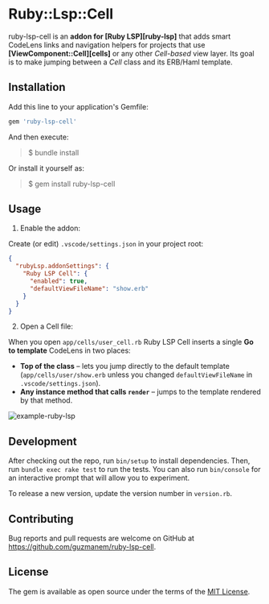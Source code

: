 # Ruby::Lsp::Cell

ruby-lsp-cell is an **addon for [Ruby LSP][ruby-lsp]** that adds smart CodeLens
links and navigation helpers for projects that use **[ViewComponent::Cell][cells]**
or any other *Cell-based* view layer. Its goal is to make jumping between a *Cell* class and its ERB/Haml template.

## Installation

Add this line to your application's Gemfile:

```ruby
gem 'ruby-lsp-cell'
```

And then execute:

>  $ bundle install

Or install it yourself as:

>  $ gem install ruby-lsp-cell

## Usage

1. Enable the addon:

  Create (or edit) `.vscode/settings.json` in your project root:

   ```json
   {
     "rubyLsp.addonSettings": {
       "Ruby LSP Cell": {
         "enabled": true,
         "defaultViewFileName": "show.erb"
       }
     }
   }
   ```

2. Open a Cell file:

  When you open `app/cells/user_cell.rb` Ruby LSP Cell inserts a single **Go to template** CodeLens in two places:

  * **Top of the class** – lets you jump directly to the default template (`app/cells/user/show.erb` unless you changed `defaultViewFileName` in `.vscode/settings.json`).
  * **Any instance method that calls `render`** – jumps to the template rendered by that method.

![example-ruby-lsp](example-ruby-lsp.gif)

## Development

After checking out the repo, run `bin/setup` to install dependencies. Then, run `bundle exec rake test` to run the tests. You can also run `bin/console` for an interactive prompt that will allow you to experiment.

To release a new version, update the version number in `version.rb`.

## Contributing

Bug reports and pull requests are welcome on GitHub at https://github.com/guzmanem/ruby-lsp-cell.

## License

The gem is available as open source under the terms of the [MIT License](https://opensource.org/licenses/MIT).
